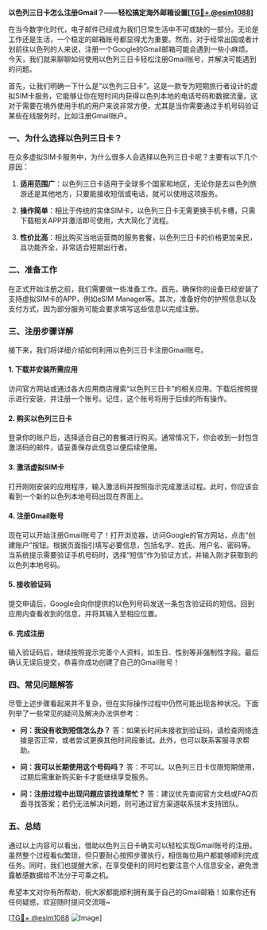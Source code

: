 **以色列三日卡怎么注册Gmail？——轻松搞定海外邮箱设置[[TG💪+ @esim1088](https://t.me/s/esim1088)]**

在当今数字化时代，电子邮件已经成为我们日常生活中不可或缺的一部分。无论是工作还是生活，一个稳定的邮箱账号都显得尤为重要。然而，对于经常出国或者计划前往以色列的人来说，注册一个Google的Gmail邮箱可能会遇到一些小麻烦。今天，我们就来聊聊如何使用以色列三日卡轻松注册Gmail账号，并解决可能遇到的问题。

首先，让我们明确一下什么是“以色列三日卡”。这是一款专为短期旅行者设计的虚拟SIM卡服务，它能够让你在短时间内获得以色列本地的电话号码和数据流量。这对于需要在境外使用手机的用户来说非常方便，尤其是当你需要通过手机号码验证某些在线服务时，比如注册Gmail账户。

### 一、为什么选择以色列三日卡？

在众多虚拟SIM卡服务中，为什么很多人会选择以色列三日卡呢？主要有以下几个原因：

1. **适用范围广**：以色列三日卡适用于全球多个国家和地区，无论你是去以色列旅游还是其他地方，只要能接收短信或电话，就可以使用这项服务。
   
2. **操作简单**：相比于传统的实体SIM卡，以色列三日卡无需更换手机卡槽，只需下载相关APP并激活即可使用，大大简化了流程。

3. **性价比高**：相比购买当地运营商的服务套餐，以色列三日卡的价格更加亲民，且功能齐全，非常适合短期出行者。

### 二、准备工作

在正式开始注册之前，我们需要做一些准备工作。首先，确保你的设备已经安装了支持虚拟SIM卡的APP，例如eSIM Manager等。其次，准备好你的护照信息以及支付方式，因为部分服务可能会要求填写这些信息以完成注册。

### 三、注册步骤详解

接下来，我们将详细介绍如何利用以色列三日卡注册Gmail账号。

#### 1. 下载并安装所需应用

访问官方网站或通过各大应用商店搜索“以色列三日卡”的相关应用。下载后按照提示进行安装，并注册一个账号。记住，这个账号将用于后续的所有操作。

#### 2. 购买以色列三日卡

登录你的账户后，选择适合自己的套餐进行购买。通常情况下，你会收到一封包含激活码的邮件，请妥善保存此信息以便后续使用。

#### 3. 激活虚拟SIM卡

打开刚刚安装的应用程序，输入激活码并按照指示完成激活过程。此时，你应该会看到一个新的以色列本地号码出现在界面上。

#### 4. 注册Gmail账号

现在可以开始注册Gmail账号了！打开浏览器，访问Google的官方网站，点击“创建账户”按钮。根据页面指引填写必要信息，包括名字、姓氏、用户名、密码等。当系统提示需要验证手机号码时，选择“短信”作为验证方式，并输入刚才获取到的以色列本地号码。

#### 5. 接收验证码

提交申请后，Google会向你提供的以色列号码发送一条包含验证码的短信。回到应用内查看收到的信息，并将其输入至相应位置。

#### 6. 完成注册

输入验证码后，继续按照提示完善个人资料，如生日、性别等非强制性字段。最后确认无误后提交，恭喜你成功创建了自己的Gmail账号！

### 四、常见问题解答

尽管上述步骤看起来并不复杂，但在实际操作过程中仍然可能出现各种状况。下面列举了一些常见的疑问及解决办法供参考：

- **问：我没有收到短信怎么办？**
  答：如果长时间未接收到验证码，请检查网络连接是否正常，或者尝试更换其他时间段重试。此外，也可以联系客服寻求帮助。

- **问：我可以长期使用这个号码吗？**
  答：不可以。以色列三日卡仅限短期使用，过期后需重新购买新卡才能继续享受服务。

- **问：注册过程中出现问题应该找谁帮忙？**
  答：建议优先查阅官方文档或FAQ页面寻找答案；若仍无法解决问题，则可通过官方渠道联系技术支持团队。

### 五、总结

通过以上内容可以看出，借助以色列三日卡确实可以轻松实现Gmail账号的注册。虽然整个过程看似繁琐，但只要耐心按照步骤执行，相信每位用户都能够顺利完成任务。同时，我们也提醒大家，在享受便利的同时也要注意个人信息安全，避免泄露敏感数据给不法分子可乘之机。

希望本文对你有所帮助，祝大家都能顺利拥有属于自己的Gmail邮箱！如果你还有任何疑惑，欢迎随时提问交流哦~

[[TG💪+ @esim1088](https://t.me/s/esim1088) ![Image](https://i.postimg.cc/4NQfJmqS/Snipaste-2025-05-13-00-14-12.png)]